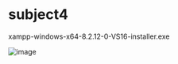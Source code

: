 # subject4

xampp-windows-x64-8.2.12-0-VS16-installer.exe

![image](https://github.com/winofsql/subject4/assets/1501327/b682ab09-c687-4efb-ab30-6ede841ae630)
